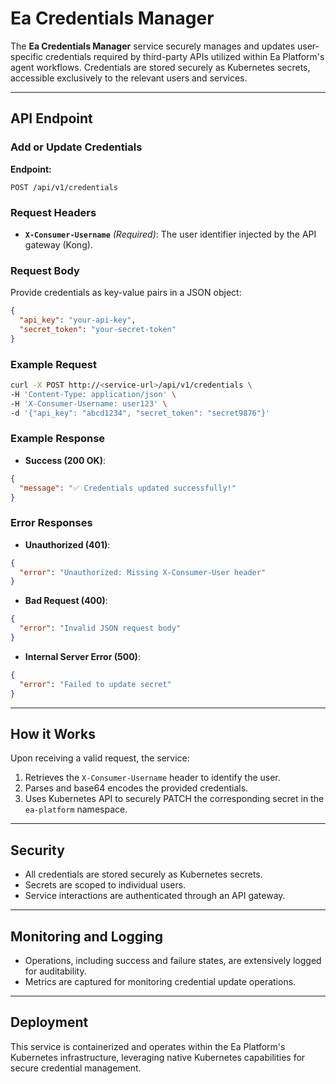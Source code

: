 # Ea Credentials Manager

The **Ea Credentials Manager** service securely manages and updates user-specific credentials required by third-party APIs utilized within Ea Platform's agent workflows. Credentials are stored securely as Kubernetes secrets, accessible exclusively to the relevant users and services.

---


## API Endpoint

### Add or Update Credentials

**Endpoint:**
```
POST /api/v1/credentials
```

### Request Headers

- **`X-Consumer-Username`** *(Required)*: The user identifier injected by the API gateway (Kong).

### Request Body

Provide credentials as key-value pairs in a JSON object:

```json
{
  "api_key": "your-api-key",
  "secret_token": "your-secret-token"
}
```

### Example Request

```bash
curl -X POST http://<service-url>/api/v1/credentials \
-H 'Content-Type: application/json' \
-H 'X-Consumer-Username: user123' \
-d '{"api_key": "abcd1234", "secret_token": "secret9876"}'
```

### Example Response

- **Success (200 OK)**:

```json
{
  "message": "✅ Credentials updated successfully!"
}
```

### Error Responses

- **Unauthorized (401)**:

```json
{
  "error": "Unauthorized: Missing X-Consumer-User header"
}
```

- **Bad Request (400)**:

```json
{
  "error": "Invalid JSON request body"
}
```

- **Internal Server Error (500)**:

```json
{
  "error": "Failed to update secret"
}
```

---

## How it Works

Upon receiving a valid request, the service:
1. Retrieves the `X-Consumer-Username` header to identify the user.
2. Parses and base64 encodes the provided credentials.
3. Uses Kubernetes API to securely PATCH the corresponding secret in the `ea-platform` namespace.

---

## Security

- All credentials are stored securely as Kubernetes secrets.
- Secrets are scoped to individual users.
- Service interactions are authenticated through an API gateway.

---

## Monitoring and Logging

- Operations, including success and failure states, are extensively logged for auditability.
- Metrics are captured for monitoring credential update operations.

---

## Deployment

This service is containerized and operates within the Ea Platform's Kubernetes infrastructure, leveraging native Kubernetes capabilities for secure credential management.


